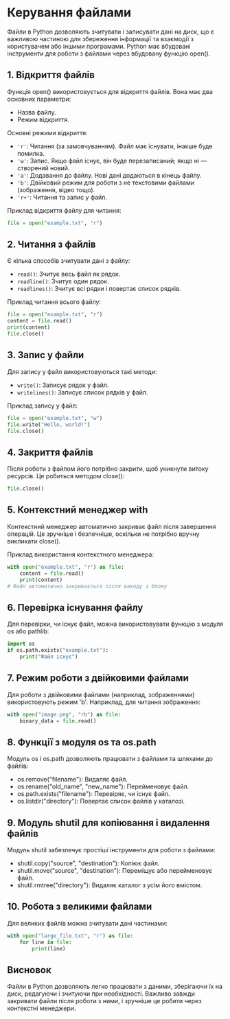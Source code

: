 # Керування файлами

Файли в Python дозволяють зчитувати і записувати дані на диск, що є важливою частиною для збереження інформації та взаємодії з користувачем або іншими програмами. Python має вбудовані інструменти для роботи з файлами через вбудовану функцію open().

## 1. Відкриття файлів
Функція open() використовується для відкриття файлів. Вона має два основних параметри:
- Назва файлу.
- Режим відкриття.
  
Основні режими відкриття:
- `'r'`: Читання (за замовчуванням). Файл має існувати, інакше буде помилка.
- `'w'`: Запис. Якщо файл існує, він буде перезаписаний; якщо ні — створений новий.
- `'a'`: Додавання до файлу. Нові дані додаються в кінець файлу.
- `'b'`: Двійковий режим для роботи з не текстовими файлами (зображення, відео тощо).
- `'r+'`: Читання та запис у файл.

Приклад відкриття файлу для читання:

```python
file = open("example.txt", "r")
```

## 2. Читання з файлів
Є кілька способів зчитувати дані з файлу:

- `read()`: Зчитує весь файл як рядок.
- `readline()`: Зчитує один рядок.
- `readlines()`: Зчитує всі рядки і повертає список рядків.

Приклад читання всього файлу:

```python
file = open("example.txt", "r")
content = file.read()
print(content)
file.close()
```

## 3. Запис у файли
Для запису у файл використовуються такі методи:

- `write()`: Записує рядок у файл.
- `writelines()`: Записує список рядків у файл.

Приклад запису у файл:

```python
file = open("example.txt", "w")
file.write("Hello, world!")
file.close()
```

## 4. Закриття файлів
Після роботи з файлом його потрібно закрити, щоб уникнути витоку ресурсів. Це робиться методом close():

```python
file.close()
```

## 5. Контекстний менеджер with
Контекстний менеджер автоматично закриває файл після завершення операцій. Це зручніше і безпечніше, оскільки не потрібно вручну викликати close().

Приклад використання контекстного менеджера:

```python
with open("example.txt", "r") as file:
    content = file.read()
    print(content)
# Файл автоматично закривається після виходу з блоку
```

## 6. Перевірка існування файлу
Для перевірки, чи існує файл, можна використовувати функцію з модуля os або pathlib:

```python
import os
if os.path.exists("example.txt"):
    print("Файл існує")
```

## 7. Режим роботи з двійковими файлами
Для роботи з двійковими файлами (наприклад, зображеннями) використовують режим 'b'. Наприклад, для читання зображення:

```python
with open("image.png", "rb") as file:
    binary_data = file.read()
```

## 8. Функції з модуля os та os.path
Модуль os і os.path дозволяють працювати з файлами та шляхами до файлів:

- os.remove("filename"): Видаляє файл.
- os.rename("old_name", "new_name"): Перейменовує файл.
- os.path.exists("filename"): Перевіряє, чи існує файл.
- os.listdir("directory"): Повертає список файлів у каталозі.

## 9. Модуль shutil для копіювання і видалення файлів
Модуль shutil забезпечує простіші інструменти для роботи з файлами:

- shutil.copy("source", "destination"): Копіює файл.
- shutil.move("source", "destination"): Переміщує або перейменовує файл.
- shutil.rmtree("directory"): Видаляє каталог з усім його вмістом.

## 10. Робота з великими файлами
Для великих файлів можна зчитувати дані частинами:

```python
with open("large_file.txt", "r") as file:
    for line in file:
        print(line)
```

## Висновок
Файли в Python дозволяють легко працювати з даними, зберігаючи їх на диск, редагуючи і зчитуючи при необхідності. Важливо завжди закривати файли після роботи з ними, і зручніше це робити через контекстні менеджери.
